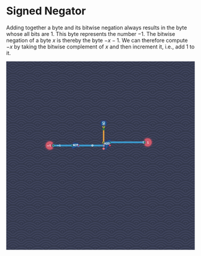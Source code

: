 # Signed Negator

Adding together a byte and its bitwise negation always results in the byte whose all bits are 1.
This byte represents the number $-1$.
The bitwise negation of a byte $x$ is thereby the byte $-x - 1$.
We can therefore compute $-x$ by taking the bitwise complement of $x$ and then increment it, i.e., add $1$ to it.

![](signed-negator.png)
